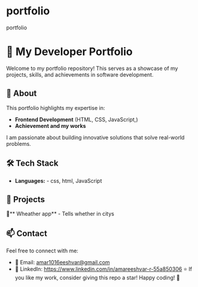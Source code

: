 # portfolio
portfolio
# 🚀 My Developer Portfolio  

Welcome to my portfolio repository! This serves as a showcase of my projects, skills, and achievements in software development.  

## 📌 About  
This portfolio highlights my expertise in:  
- **Frontend Development** (HTML, CSS, JavaScript,)  
- **Achievement and my works**

I am passionate about building innovative solutions that solve real-world problems.  

## 🛠️ Tech Stack  
- **Languages:** - css, html, JavaScript   

## 📂 Projects  
🔹** Wheather app** - Tells whether in citys

## 📫 Contact  
Feel free to connect with me:  
- 📧 Email: amar1016eeshvar@gmail.com
- 🔗 LinkedIn: https://www.linkedin.com/in/amareeshvar-r-55a850306
⭐ If you like my work, consider giving this repo a star! Happy coding! 🚀 
